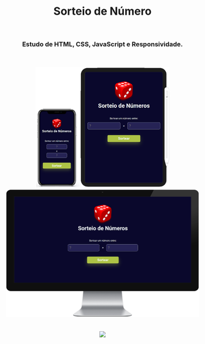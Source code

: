 <h1 align="center">
  Sorteio de Número</h1>
<br>
<h3 align="center">Estudo de HTML, CSS, JavaScript e Responsividade.</h3>
<br>
<br>
<div align="center">
  <img width="350px" src="https://github.com/feliperyo/sorteio-de-numero/blob/master/assets/mobile%20e%20tablet.png?raw=true" /> 
</div>

<div align="center">
  <img width="600px" src="https://github.com/feliperyo/sorteio-de-numero/blob/master/assets/desktop%20edit.png?raw=true"/>
</div>
<br>
<br>
<div align="center">
<a href="https://feliperyo.github.io/sorteio-de-numero/" target="_blank"><img src="https://img.shields.io/website-up-down-green-red/http/monip.org.svg"></a>
</div>
